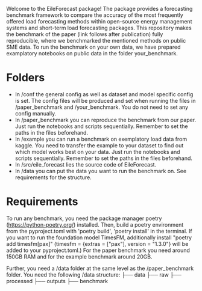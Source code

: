 Welcome to the EileForecast package! The package provides a forecasting benchmark framework to compare the accuracy of the most frequently offered load forecasting methods within open-source energy management systems and short-term load forecasting packages. 
This repository makes the benchmark of the paper (link follows after publication) fully reproducible, where we benchmarked the mentioned methods on public SME data. To run the benchmark on your own data, we have prepared examplatory notebooks on public data in the folder your_benchmark.

# Folders
* In /conf the general config as well as dataset and model specific config is set. The config files will be produced and set when running the files in /paper_benchmark and /your_benchmark. You do not need to set any config manually. 
* In /paper_benchmark you can reproduce the benchmark from our paper. Just run the notebooks and scripts sequentially. Remember to set the paths in the files beforehand.
* In /example you can run a benchmark on exemplatory load data from kaggle. You need to transfer the example to your dataset to find out which model works best on your data. Just run the notebooks and scripts sequentially. Remember to set the paths in the files beforehand.
* In /src/eile_forecast lies the source code of EileForecast. 
* In /data you can put the data you want to run the benchmark on. See requirements for the structure.

# Requirements
To run any benchmark, you need the package manager poetry (https://python-poetry.org/) installed. 
Then, build a poetry environment from the pyproject.toml with 'poetry build', 'poetry install' in the terminal.
If you want to run the foundation model TimesFM, additionally install "poetry add timesfm[pax]" (timesfm = {extras = ["pax"], version = "1.3.0"} will be added to your pyproject.toml.)
For the paper benchmark you need around 150GB RAM and for the example benchmark around 20GB.

Further, you need a /data folder at the same level as the /paper_benchmark folder. You need the following /data structure:
├── data
    ├── raw
    ├── processed
    ├── outputs
        ├── benchmark






